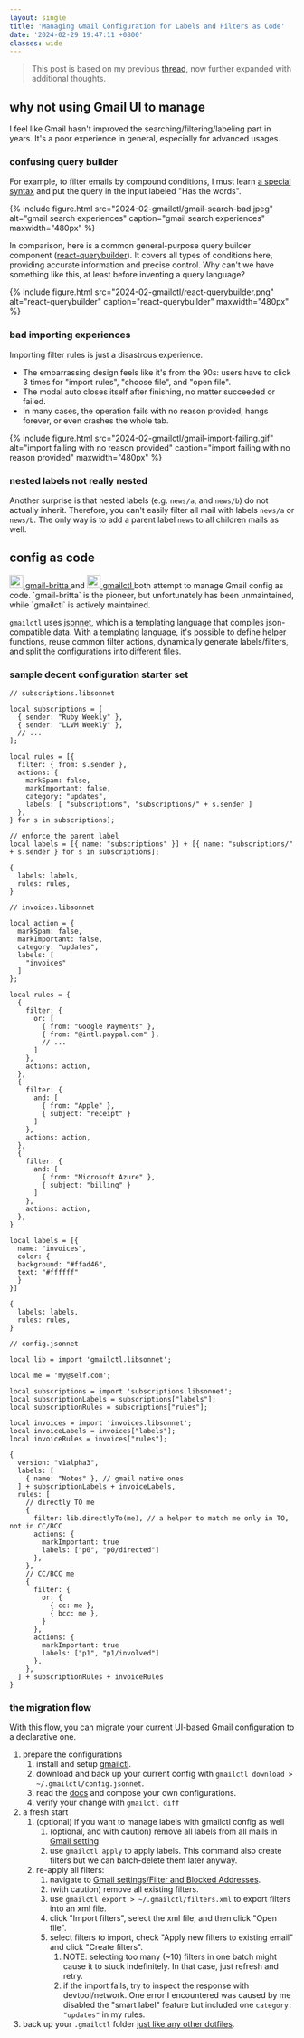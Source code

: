 ```yaml
---
layout: single
title: 'Managing Gmail Configuration for Labels and Filters as Code'
date: '2024-02-29 19:47:11 +0800'
classes: wide
---
```


> This post is based on my previous [thread](https://twitter.com/nami_m_wang/status/1759938276528656708), now further expanded with additional thoughts.

## why not using Gmail UI to manage

I feel like Gmail hasn't improved the searching/filtering/labeling part in years. It's a poor experience in general, especially for advanced usages.

### confusing query builder

For example, to filter emails by compound conditions, I must learn [a special syntax](https://support.google.com/mail/answer/7190?hl=en) and put the query in the input labeled "Has the words".

{% include figure.html
  src="2024-02-gmailctl/gmail-search-bad.jpeg"
  alt="gmail search experiences"
  caption="gmail search experiences"
  maxwidth="480px"
%}

In comparison, here is a common general-purpose query builder component ([react-querybuilder](https://github.com/react-querybuilder/react-querybuilder)). It covers all types of conditions here, providing accurate information and precise control. Why can't we have something like this, at least before inventing a query language?

{% include figure.html
  src="2024-02-gmailctl/react-querybuilder.png"
  alt="react-querybuilder"
  caption="react-querybuilder"
  maxwidth="480px"
%}

### bad importing experiences

Importing filter rules is just a disastrous experience.

- The embarrassing design feels like it's from the 90s: users have to click 3 times for "import rules", "choose file", and "open file".
- The modal auto closes itself after finishing, no matter succeeded or failed.
- In many cases, the operation fails with no reason provided, hangs forever, or even crashes the whole tab.

{% include figure.html
  src="2024-02-gmailctl/gmail-import-failing.gif"
  alt="import failing with no reason provided"
  caption="import failing with no reason provided"
  maxwidth="480px"
%}

### nested labels not really nested

Another surprise is that nested labels (e.g. `news/a`, and `news/b`) do not actually inherit. Therefore, you can't easily filter all mail with labels `news/a` or `news/b`. The only way is to add a parent label `news` to all children mails as well.

## config as code

<a href="https://github.com/antifuchs/gmail-britta">
  <img src="https://cdn.jsdelivr.net/gh/devicons/devicon@latest/icons/ruby/ruby-original.svg" width="24" />
  gmail-britta
</a>
and 
<a href="https://github.com/mbrt/gmailctl">
  <img src="https://cdn.jsdelivr.net/gh/devicons/devicon@latest/icons/go/go-original.svg" width="24" />
  gmailctl
</a>
both attempt to manage Gmail config as code. `gmail-britta` is the pioneer, but unfortunately has been unmaintained, while `gmailctl` is actively maintained.

`gmailctl` uses [jsonnet](https://jsonnet.org/), which is a templating language that compiles json-compatible data. With a templating language, it's possible to define helper functions, reuse common filter actions, dynamically generate labels/filters, and split the configurations into different files.

### sample decent configuration starter set

```jsonnet
// subscriptions.libsonnet

local subscriptions = [
  { sender: "Ruby Weekly" },
  { sender: "LLVM Weekly" },
  // ...
];

local rules = [{
  filter: { from: s.sender },
  actions: {
    markSpam: false,
    markImportant: false,
    category: "updates",
    labels: [ "subscriptions", "subscriptions/" + s.sender ]
  },
} for s in subscriptions];

// enforce the parent label
local labels = [{ name: "subscriptions" }] + [{ name: "subscriptions/" + s.sender } for s in subscriptions];

{
  labels: labels,
  rules: rules,
}
```

```jsonnet
// invoices.libsonnet

local action = {
  markSpam: false,
  markImportant: false,
  category: "updates",
  labels: [
    "invoices"
  ]
};

local rules = {
  {
    filter: {
      or: [
        { from: "Google Payments" },
        { from: "@intl.paypal.com" },
        // ...
      ]
    },
    actions: action,
  },
  {
    filter: {
      and: [
        { from: "Apple" },
        { subject: "receipt" }
      ]
    },
    actions: action,
  },
  {
    filter: {
      and: [
        { from: "Microsoft Azure" },
        { subject: "billing" }
      ]
    },
    actions: action,
  },
}

local labels = [{
  name: "invoices",
  color: {
  background: "#ffad46",
  text: "#ffffff"
  }
}]

{
  labels: labels,
  rules: rules,
}
```

```jsonnet
// config.jsonnet

local lib = import 'gmailctl.libsonnet';

local me = 'my@self.com';

local subscriptions = import 'subscriptions.libsonnet';
local subscriptionLabels = subscriptions["labels"];
local subscriptionRules = subscriptions["rules"];

local invoices = import 'invoices.libsonnet';
local invoiceLabels = invoices["labels"];
local invoiceRules = invoices["rules"];

{
  version: "v1alpha3",
  labels: [
    { name: "Notes" }, // gmail native ones
  ] + subscriptionLabels + invoiceLabels,
  rules: [
    // directly TO me
    {
      filter: lib.directlyTo(me), // a helper to match me only in TO, not in CC/BCC
      actions: {
        markImportant: true
        labels: ["p0", "p0/directed"]
      },
    },
    // CC/BCC me
    {
      filter: {
        or: {
          { cc: me },
          { bcc: me },
        }
      },
      actions: {
        markImportant: true
        labels: ["p1", "p1/involved"]
      },
    },
  ] + subscriptionRules + invoiceRules
}
```

### the migration flow

With this flow, you can migrate your current UI-based Gmail configuration to a declarative one.

1. prepare the configurations
    1. install and setup [gmailctl](https://github.com/mbrt/gmailctl).
    1. download and back up your current config with `gmailctl download > ~/.gmailctl/config.jsonnet`.
    1. read the [docs](https://github.com/mbrt/gmailctl) and compose your own configurations.
    1. verify your change with `gmailctl diff`
1. a fresh start
    1. (optional) if you want to manage labels with gmailctl config as well
        1. (optional, and with caution) remove all labels from all mails in [Gmail setting](https://mail.google.com/mail/u/0/#settings/labels).
        1. use `gmailctl apply` to apply labels. This command also create filters but we can batch-delete them later anyway.
    1. re-apply all filters:
        1. navigate to [Gmail settings/Filter and Blocked Addresses](https://mail.google.com/mail/u/0/#settings/filters).
        1. (with caution) remove all existing filters.
        1. use `gmailctl export > ~/.gmailctl/filters.xml` to export filters into an xml file.
        1. click "Import filters", select the xml file, and then click "Open file".
        1. select filters to import, check "Apply new filters to existing email" and click "Create filters".
            1. NOTE: selecting too many (~10) filters in one batch might cause it to stuck indefinitely. In that case, just refresh and retry.
            1. if the import fails, try to inspect the response with devtool/network. One error I encountered was caused by me disabled the "smart label" feature but included one `category: "updates"` in my rules.
1. back up your `.gmailctl` folder [just like any other dotfiles](https://news.ycombinator.com/item?id=11070797).
